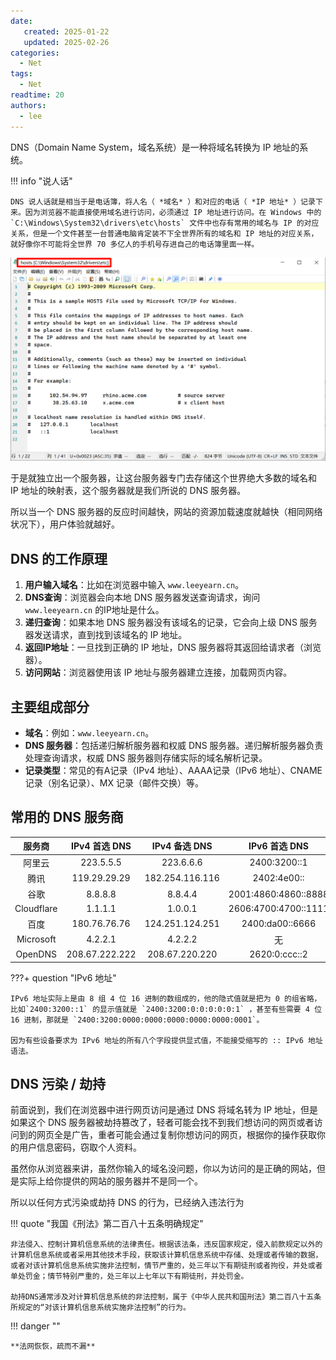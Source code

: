 ```yaml
---
date:
   created: 2025-01-22
   updated: 2025-02-26
categories:
  - Net
tags:
  - Net
readtime: 20
authors:
  - lee
---
```


<!-- more -->
<!-- 摘录结束 -->

DNS（Domain Name System，域名系统）是一种将域名转换为 IP 地址的系统。

!!! info "说人话"

    DNS 说人话就是相当于是电话簿，将人名（ *域名* ）和对应的电话（ *IP 地址* ）记录下来。因为浏览器不能直接使用域名进行访问，必须通过 IP 地址进行访问。在 Windows 中的 `C:\Windows\System32\drivers\etc\hosts` 文件中也存有常用的域名与 IP 的对应关系，但是一个文件甚至一台普通电脑肯定装不下全世界所有的域名和 IP 地址的对应关系，就好像你不可能将全世界 70 多亿人的手机号存进自己的电话簿里面一样。

![1.png](/images/blog/Net/DNS/1.png)

于是就独立出一个服务器，让这台服务器专门去存储这个世界绝大多数的域名和 IP 地址的映射表，这个服务器就是我们所说的 DNS 服务器。

所以当一个 DNS 服务器的反应时间越快，网站的资源加载速度就越快（相同网络状况下），用户体验就越好。

## DNS 的工作原理
1. **用户输入域名**：比如在浏览器中输入 `www.leeyearn.cn`。
2. **DNS查询**：浏览器会向本地 DNS 服务器发送查询请求，询问 `www.leeyearn.cn` 的IP地址是什么。
3. **递归查询**：如果本地 DNS 服务器没有该域名的记录，它会向上级 DNS 服务器发送请求，直到找到该域名的 IP 地址。
4. **返回IP地址**：一旦找到正确的 IP 地址，DNS 服务器将其返回给请求者（浏览器）。
5. **访问网站**：浏览器使用该 IP 地址与服务器建立连接，加载网页内容。

## 主要组成部分
- **域名**：例如：`www.leeyearn.cn`。
- **DNS 服务器**：包括递归解析服务器和权威 DNS 服务器。递归解析服务器负责处理查询请求，权威 DNS 服务器则存储实际的域名解析记录。
- **记录类型**：常见的有A记录（IPv4 地址）、AAAA记录（IPv6 地址）、CNAME记录（别名记录）、MX 记录（邮件交换）等。


## 常用的 DNS 服务商

|服务商|IPv4 首选 DNS|IPv4 备选 DNS|IPv6 首选 DNS|IPv6 备选 DNS||
|:-:|:-:|:-:|:-:|:-:|:-:|
|阿里云|223.5.5.5|223.6.6.6|2400:3200::1|2400:3200:baba::1|
|腾讯|119.29.29.29|182.254.116.116|2402:4e00::|
|谷歌|8.8.8.8|8.8.4.4|2001:4860:4860::8888|2001:4860:4860::8844|
|Cloudflare|1.1.1.1|1.0.0.1|2606:4700:4700::1111|2606:4700:4700::1001|
|百度|180.76.76.76|124.251.124.251|2400:da00::6666||
|Microsoft|4.2.2.1|4.2.2.2|无|
|OpenDNS|208.67.222.222|208.67.220.220|2620:0:ccc::2|2620:0:ccd::2|

???+ question "IPv6 地址"
    
    IPv6 地址实际上是由 8 组 4 位 16 进制的数组成的，他的隐式值就是把为 0 的组省略，比如`2400:3200::1` 的显示值就是 `2400:3200:0:0:0:0:0:1` ，甚至有些需要 4 位 16 进制，那就是 `2400:3200:0000:0000:0000:0000:0000:0001`。
    
    因为有些设备要求为 IPv6 地址的所有八个字段提供显式值，不能接受缩写的 :: IPv6 地址语法。

## DNS 污染 / 劫持
前面说到，我们在浏览器中进行网页访问是通过 DNS 将域名转为 IP 地址，但是如果这个 DNS 服务器被劫持篡改了，轻者可能会找不到我们想访问的网页或者访问到的网页全是广告，重者可能会通过复制你想访问的网页，根据你的操作获取你的用户信息密码，窃取个人资料。

虽然你从浏览器来讲，虽然你输入的域名没问题，你以为访问的是正确的网站，但是实际上给你提供的网站的服务器并不是同一个。

所以以任何方式污染或劫持 DNS 的行为，已经纳入违法行为

!!! quote "我国《刑法》第二百八十五条明确规定"

    非法侵入、控制计算机信息系统的法律责任。根据该法条，违反国家规定，侵入前款规定以外的计算机信息系统或者采用其他技术手段，获取该计算机信息系统中存储、处理或者传输的数据，或者对该计算机信息系统实施非法控制，情节严重的，处三年以下有期徒刑或者拘役，并处或者单处罚金；情节特别严重的，处三年以上七年以下有期徒刑，并处罚金。

    劫持DNS通常涉及对计算机信息系统的非法控制，属于《中华人民共和国刑法》第二百八十五条所规定的“对该计算机信息系统实施非法控制”的行为。

!!! danger ""
    
    **法网恢恢，疏而不漏**